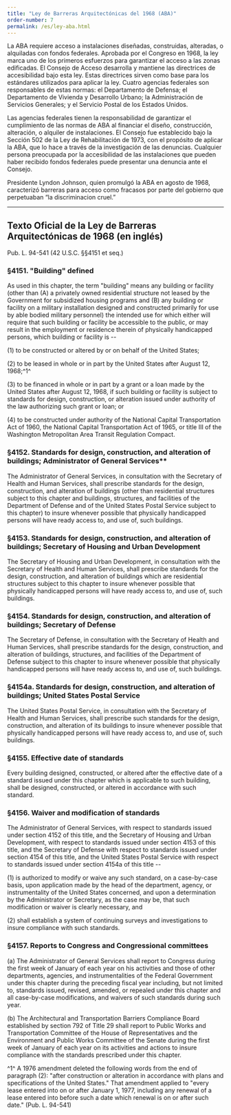 ```yaml
---
title: "Ley de Barreras Arquitectónicas del 1968 (ABA)"
order-number: 7
permalink: /es/ley-aba.html
---
```


La ABA requiere acceso a instalaciones diseñadas, construidas, alteradas, o alquiladas con fondos federales. Aprobada por el Congreso en 1968, la ley marca uno de los primeros esfuerzos para garantizar el acceso a las zonas edificadas. El Consejo de Acceso desarrolla y mantiene las directrices de accesibilidad bajo esta ley. Estas directrices sirven como base para los estándares utilizados para aplicar la ley. Cuatro agencias federales son responsables de estas normas: el Departamento de Defensa; el Departamento de Vivienda y Desarrollo Urbano; la Administración de Servicios Generales; y el Servicio Postal de los Estados Unidos.

Las agencias federales tienen la responsabilidad de garantizar el cumplimiento de las normas de ABA al financiar el diseño, construcción, alteración, o alquiler de instalaciones. El Consejo fue establecido bajo la Sección 502 de la Ley de Rehabilitación de 1973, con el propósito de aplicar la ABA, que lo hace a través de la investigación de las denuncias. Cualquier persona preocupada por la accesibilidad de las instalaciones que pueden haber recibido fondos federales puede presentar una denuncia ante el Consejo.

Presidente Lyndon Johnson, quien promulgó la ABA en agosto de 1968, caracterizó barreras para acceso como fracasos por parte del gobierno que perpetuaban “la discriminacion cruel.”

* * * * *

## Texto Oficial de la Ley de Barreras Arquitectónicas de 1968 (en inglés) 

Pub. L. 94-541 (42 U.S.C. §§4151 et seq.) 

### §4151. "Building" defined

As used in this chapter, the term "building" means any building or facility (other than (A) a privately owned residential structure not leased by the Government for subsidized housing programs and (B) any building or facility on a military installation designed and constructed primarily for use by able bodied military personnel) the intended use for which either will require that such building or facility be accessible to the public, or may result in the employment or residence therein of physically handicapped persons, which building or facility is --

(1) to be constructed or altered by or on behalf of the United States;

(2) to be leased in whole or in part by the United States after August 12, 1968;^1^

(3) to be financed in whole or in part by a grant or a loan made by the United States after August 12, 1968, if such building or facility is subject to standards for design, construction, or alteration issued under authority of the law authorizing such grant or loan; or

(4) to be constructed under authority of the National Capital Transportation Act of 1960, the National Capital Transportation Act of 1965, or title III of the Washington Metropolitan Area Transit Regulation Compact.

### §4152. Standards for design, construction, and alteration of buildings; Administrator of General Services**

The Administrator of General Services, in consultation with the Secretary of Health and Human Services, shall prescribe standards for the design, construction, and alteration of buildings (other than residential structures subject to this chapter and buildings, structures, and facilities of the Department of Defense and of the United States Postal Service subject to this chapter) to insure whenever possible that physically handicapped persons will have ready access to, and use of, such buildings.

### §4153. Standards for design, construction, and alteration of buildings; Secretary of Housing and Urban Development

The Secretary of Housing and Urban Development, in consultation with the Secretary of Health and Human Services, shall prescribe standards for the design, construction, and alteration of buildings which are residential structures subject to this chapter to insure whenever possible that physically handicapped persons will have ready access to, and use of, such buildings.

### §4154. Standards for design, construction, and alteration of buildings; Secretary of Defense

The Secretary of Defense, in consultation with the Secretary of Health and Human Services, shall prescribe standards for the design, construction, and alteration of buildings, structures, and facilities of the Department of Defense subject to this chapter to insure whenever possible that physically handicapped persons will have ready access to, and use of, such buildings.

### §4154a. Standards for design, construction, and alteration of buildings; United States Postal Service

The United States Postal Service, in consultation with the Secretary of Health and Human Services, shall prescribe such standards for the design, construction, and alteration of its buildings to insure whenever possible that physically handicapped persons will have ready access to, and use of, such buildings.

### §4155. Effective date of standards

Every building designed, constructed, or altered after the effective date of a standard issued under this chapter which is applicable to such building, shall be designed, constructed, or altered in accordance with such standard.

### §4156. Waiver and modification of standards

The Administrator of General Services, with respect to standards issued under section 4152 of this title, and the Secretary of Housing and Urban Development, with respect to standards issued under section 4153 of this title, and the Secretary of Defense with respect to standards issued under section 4154 of this title, and the United States Postal Service with respect to standards issued under section 4154a of this title --

(1) is authorized to modify or waive any such standard, on a case-by-case basis, upon application made by the head of the department, agency, or instrumentality of the United States concerned, and upon a determination by the Administrator or Secretary, as the case may be, that such modification or waiver is clearly necessary, and

(2) shall establish a system of continuing surveys and investigations to insure compliance with such standards.

### §4157. Reports to Congress and Congressional committees

(a) The Administrator of General Services shall report to Congress during the first week of January of each year on his activities and those of other departments, agencies, and instrumentalities of the Federal Government under this chapter during the preceding fiscal year including, but not limited to, standards issued, revised, amended, or repealed under this chapter and all case-by-case modifications, and waivers of such standards during such year.

(b) The Architectural and Transportation Barriers Compliance Board established by section 792 of Title 29 shall report to Public Works and Transportation Committee of the House of Representatives and the Environment and Public Works Committee of the Senate during the first week of January of each year on its activities and actions to insure compliance with the standards prescribed under this chapter.

^1^ A 1976 amendment deleted the following words from the end of paragraph (2): "after construction or alteration in accordance with plans and specifications of the United States."  That amendment applied to "every lease entered into on or after January 1, 1977, including any renewal of a lease entered into before such a date which renewal is on or after such date." (Pub. L. 94-541)
